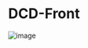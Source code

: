 # DCD-Front
![image](https://user-images.githubusercontent.com/78589683/127453112-f6e2ef8a-3668-47d6-a7b3-79f0cc0833e6.png)
